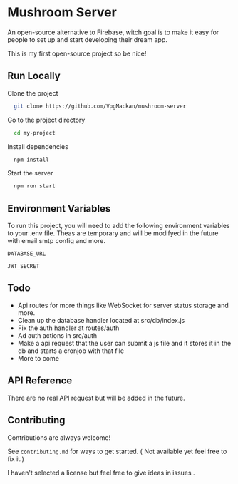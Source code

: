 # Mushroom Server

An open-source alternative to Firebase, witch goal is to make it easy for people to set up and start developing their dream app.

This is my first open-source project so be nice!

## Run Locally

Clone the project

```bash
  git clone https://github.com/VpgMackan/mushroom-server
```

Go to the project directory

```bash
  cd my-project
```

Install dependencies

```bash
  npm install
```

Start the server

```bash
  npm run start
```

## Environment Variables

To run this project, you will need to add the following environment variables to your .env file. Theas are temporary and will be modifyed in the future with email smtp config and more.

`DATABASE_URL`

`JWT_SECRET`

## Todo

- Api routes for more things like WebSocket for server status storage and more.
- Clean up the database handler located at src/db/index.js
- Fix the auth handler at routes/auth
- Ad auth actions in src/auth
- Make a api request that the user can submit a js file and it stores it in the db and starts a cronjob with that file
- More to come

## API Reference

There are no real API request but will be added in the future.

## Contributing

Contributions are always welcome!

See `contributing.md` for ways to get started. ( Not available yet feel free to fix it.)

I haven't selected a license but feel free to give ideas in issues .
